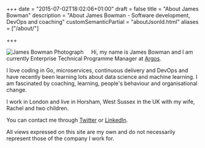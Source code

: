 +++
date = "2015-07-02T18:02:06+01:00"
draft = false
title = "About James Bowman"
description = "About James Bowman - Software development, DevOps and coaching"
customSemanticPartial = "aboutJsonld.html"
aliases = ["/about/"]

+++

<!--<div class="post-share-links">-->
<div style="float:left;margin-right:20px;">
<img src="/selfportraitBW.jpg" alt="James Bowman Photograph" class="pure-img" />
</div>
<div>
<p>
Hi, my name is James Bowman and I am currently Enterprise Technical Programme Manager at <a href="http://www.argos.co.uk/">Argos</a>.  
</p>
<p>
I love coding in Go, microservices, continuous delivery and DevOps and have recently been learning lots about data science and machine learning. I am fascinated by coaching, learning, people's behaviour and organisational change.
</p>
<p>
I work in London and live in Horsham, West Sussex in the UK with my wife, Rachel and two children.
</p>
<p>
You can contact me through <a href="https://twitter.com/JameseBowman">Twitter</a> or <a href="https://uk.linkedin.com/in/jamesedwardbowman">LinkedIn</a>.
</p>
<p>
All views expressed on this site are my own and do not necessarily represent those of the company I work for.
</p>
</div>
